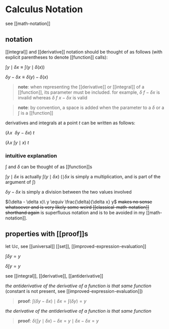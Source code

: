 # Calculus Notation

see [[math-notation]]

## notation

[[integral]] and [[derivative]] notation should be thought of as follows (with explicit parentheses to denote [[function]] calls):

$\int y \mid \delta x \equiv \int (y \mid \delta(x))$

$\delta y - \delta x \equiv \delta(y) - \delta(x)$

> **note**: when representing the [[derivative]] or [[integral]] of a [[function]], its parameter must be included. for example, $\delta\ f - \delta x$ is invalid whereas $\delta\ f\ x - \delta x$ is valid

> **note**: by convention, a space is added when the parameter to a $\delta$ or a $\int$ is a [[function]]

derivatives and integrals at a point $t$ can be written as follows:

$(\lambda x\ \ \delta y - \delta x)\ t$

$(\lambda x\ \int y \mid x)\ t$

### intuitive explanation

$\int$ and $\delta$ can be thought of as [[function]]s

$\int y \mid \delta x$ is actually $\int (y \mid \delta x)$ ($\mid \delta x$ is simply a multiplication, and is part of the argument of $\int$)

$\delta y - \delta x$ is simply a division between the two values involved

$(\delta - \delta x)\ y \equiv \frac{\delta}{\delta x} y$ ~~makes no sense whatsoever and is very likely some weird [[classical-math-notation]] shorthand again~~ is superfluous notation and is to be avoided in my [[math-notation]].

## properties with [[proof]]s

let $\mathbb U c$, see [[universal]] [[set]], [[improved-expression-evaluation]]

$\int \delta y = y$

$\delta \int y = y$

see [[integral]], [[derivative]], [[antiderivative]]

_the antiderivative of the derivative of a function is that same function_ (constant is not present, see [[improved-expression-evaluation]])

> **proof**: $\int (\delta y - \delta x) \mid \delta x = \int (\delta y) = y$

_the derivative of the antiderivative of a function is that same function_

> **proof**: $\delta (\int y \mid \delta x) - \delta x = y \mid \delta x - \delta x = y$
